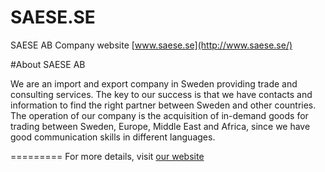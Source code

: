 SAESE.SE
====================

SAESE AB Company website [www.saese.se](http://www.saese.se/)

#About SAESE AB

We are an import and export company in Sweden providing trade and consulting services. The key to our success is that we have contacts and information to find the right partner between Sweden and other countries. The operation of our company is the acquisition of in-demand goods for trading between Sweden, Europe, Middle East and Africa, since we have good communication skills in different languages.

=========
For more details, visit [our website](http://www.saese.se/)